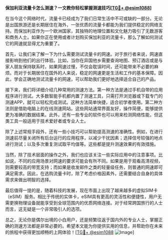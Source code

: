 **保加利亚流量卡怎么测速？一文教你轻松掌握测速技巧[[TG💪+ @esim1088](https://t.me/s/esim1088)]**

在当今这个网络时代，流量卡已经成为了我们日常生活中不可或缺的一部分。无论是出国旅游还是长期居住在海外，一张优质的流量卡都能为我们提供稳定的网络支持。而保加利亚作为一个欧洲国家，其独特的地理位置和文化魅力吸引了无数游客和商务人士。如果你正在使用或者计划购买保加利亚的流量卡，那么了解如何测试它的网速就显得尤为重要了。

首先，让我们来了解一下为什么需要测试流量卡的网速。对于旅行者来说，网速直接影响到他们的出行体验。比如，当你在异国他乡需要查询地图、预订酒店或是与家人朋友保持联系时，如果网速过慢，不仅会耽误时间，还可能带来不必要的麻烦。而对于长期居住在国外的人来说，稳定的网速更是生活和工作的基本保障。因此，学会正确地测试流量卡的网速，可以帮助我们更好地选择适合自己的产品。

接下来，我们将详细介绍几种常用的测速方法。第一种方法是通过手机自带的应用程序进行测试。大多数智能手机都内置了测速工具，只需打开浏览器或下载专门的测速APP，就可以轻松完成测试。这种方法简单快捷，适合初学者使用。第二种方法则是借助电脑上的在线测速网站。这些网站通常界面友好，操作简便，能够提供更为准确的数据结果。此外，还有一些专业的软件也可以用来检测网络性能，但这类工具一般适用于技术爱好者或专业人士。

除了上述常规手段外，还有一些小技巧可以帮助提高测速的准确性。例如，在进行测速前尽量关闭所有后台运行的应用程序，以减少干扰因素；选择信号较强的地点进行测试；以及多次重复测试取平均值等。这些都是提升测速效果的有效措施。

当然，除了技术层面的操作之外，我们也应该关注一些实际应用中的注意事项。比如说，不同的应用场景对网速的要求可能会有所不同。如果是用于观看高清视频，则需要较高的带宽支持；而如果是收发邮件之类的轻量级任务，则普通的网速即可满足需求。因此，在选购流量卡时，除了考虑价格因素外，还需要结合自身的具体需求来做出明智的选择。

最后值得一提的是，随着科技的发展，现在市面上出现了越来越多的虚拟SIM卡（eSIM）服务。相比于传统的实体卡，eSIM具有更高的灵活性和便捷性，用户无需更换物理设备就能享受到全球范围内的优质网络连接。对于经常跨国旅行的人士而言，这无疑是一个非常吸引人的选项。

总之，无论你是偶尔出境的小白用户，还是频繁往返于国内外的专业人士，掌握正确的测速方法都是非常必要的。希望本文能为你提供实用的信息，并帮助你在未来的旅程中获得更加顺畅的上网体验！[[TG💪+ @esim1088](https://t.me/s/esim1088) ![Image](https://i.postimg.cc/4NQfJmqS/Snipaste-2025-05-13-00-14-12.png)]